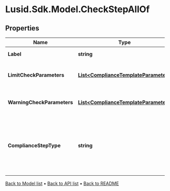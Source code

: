 # Lusid.Sdk.Model.CheckStepAllOf

## Properties

Name | Type | Description | Notes
------------ | ------------- | ------------- | -------------
**Label** | **string** | The label of the compliance step | 
**LimitCheckParameters** | [**List&lt;ComplianceTemplateParameter&gt;**](ComplianceTemplateParameter.md) | Parameters required for an absolute limit check | 
**WarningCheckParameters** | [**List&lt;ComplianceTemplateParameter&gt;**](ComplianceTemplateParameter.md) | Parameters required for a warning limit check | 
**ComplianceStepType** | **string** | . The available values are: FilterStep, GroupByStep, GroupFilterStep, BranchStep, RecombineStep, CheckStep, PercentCheckStep | 

[Back to Model list](../README.md#documentation-for-models) &#8226; [Back to API list](../README.md#documentation-for-api-endpoints) &#8226; [Back to README](../README.md)

